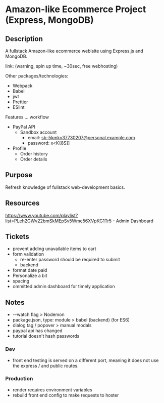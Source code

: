 # Amazon-like Ecommerce Project (Express, MongoDB)

## Description

A fullstack Amazon-like ecommerce webisite using Express.js and MongoDB.

link: (warning, spin up time, ~30sec, free webhosting)

Other packages/technologies:

- Webpack
- Babel
- jwt
- Prettier
- ESlint

Features ... workflow

- PayPal API
  - Sandbox account
    - email: sb-5kmkv37730207@personal.example.com
    - password: x<K{8S]]
- Profile
  - Order history
  - Order details

## Purpose

Refresh knowledge of fullstack web-development basics.

## Resources

https://www.youtube.com/playlist?list=PLeh2GWv22bmSkMEpSv5Wme56XVpKG1Tr5 - Admin Dashboard

## Tickets

- prevent adding unavailable items to cart
- form validation
  - re-enter password should be required to submit
  - backend
- format date paid
- Personalize a bit
- spacing
- ommitted admin dashboard for timely application

## Notes

- --watch flag > Nodemon
- package.json, type: module > babel (backend) (for ES6)
- dialog tag / popover > manual modals
- paypal api has changed
- tutorial doesn't hash passwords

### Dev

- front end testing is served on a different port, meaning it does not use the express / and public routes.

### Production

- render requires environment variables
- rebuild front end config to make requests to hoster
